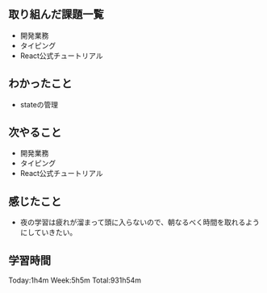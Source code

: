 ## 取り組んだ課題一覧
- 開発業務
- タイピング
- React公式チュートリアル
## わかったこと
- stateの管理
## 次やること
- 開発業務
- タイピング
- React公式チュートリアル
## 感じたこと
- 夜の学習は疲れが溜まって頭に入らないので、朝なるべく時間を取れるようにしていきたい。
## 学習時間
Today:1h4m Week:5h5m Total:931h54m